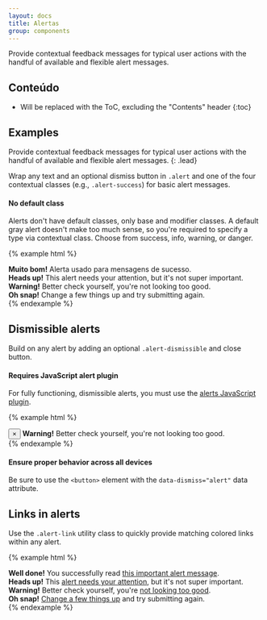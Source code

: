 ```yaml
---
layout: docs
title: Alertas
group: components
---
```


Provide contextual feedback messages for typical user actions with the handful of available and flexible alert messages.

## Conteúdo

* Will be replaced with the ToC, excluding the "Contents" header
{:toc}

## Examples

Provide contextual feedback messages for typical user actions with the handful of available and flexible alert messages.
{: .lead}

Wrap any text and an optional dismiss button in `.alert` and one of the four contextual classes (e.g., `.alert-success`) for basic alert messages.

#### No default class

Alerts don't have default classes, only base and modifier classes. A default gray alert doesn't make too much sense, so you're required to specify a type via contextual class. Choose from success, info, warning, or danger.

{% example html %}
  <div class="alert alert-success" role="alert">
    <strong>Muito bom!</strong> Alerta usado para mensagens de sucesso.
  </div>
  <div class="alert alert-info" role="alert">
    <strong>Heads up!</strong> This alert needs your attention, but it's not super important.
  </div>
  <div class="alert alert-warning" role="alert">
    <strong>Warning!</strong> Better check yourself, you're not looking too good.
  </div>
  <div class="alert alert-danger" role="alert">
    <strong>Oh snap!</strong> Change a few things up and try submitting again.
  </div>
{% endexample %}


## Dismissible alerts

Build on any alert by adding an optional <code>.alert-dismissible</code> and close button.

#### Requires JavaScript alert plugin

For fully functioning, dismissible alerts, you must use the <a href="../javascript/#alerts">alerts JavaScript plugin</a>.

{% example html %} 
<div class="alert alert-warning alert-dismissible" role="alert">
  <button type="button" class="close" data-dismiss="alert" aria-label="Close"><span aria-hidden="true">&times;</span></button>
  <strong>Warning!</strong> Better check yourself, you're not looking too good.
</div>
{% endexample %}

  <div class="bs-callout bs-callout-warning" id="callout-alerts-dismiss-use-button">
    <h4>Ensure proper behavior across all devices</h4>
    <p>Be sure to use the <code>&lt;button&gt;</code> element with the <code>data-dismiss="alert"</code> data attribute.</p>
  </div>

## Links in alerts

Use the <code>.alert-link</code> utility class to quickly provide matching colored links within any alert.

{% example html %} 
<div class="alert alert-success" role="alert">
  <strong>Well done!</strong> You successfully read <a href="#" class="alert-link">this important alert message</a>.
</div>
<div class="alert alert-info" role="alert">
  <strong>Heads up!</strong> This <a href="#" class="alert-link">alert needs your attention</a>, but it's not super important.
</div>
<div class="alert alert-warning" role="alert">
  <strong>Warning!</strong> Better check yourself, you're <a href="#" class="alert-link">not looking too good</a>.
</div>
<div class="alert alert-danger" role="alert">
  <strong>Oh snap!</strong> <a href="#" class="alert-link">Change a few things up</a> and try submitting again.
</div>
{% endexample %}


















